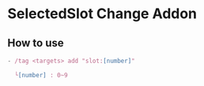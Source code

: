 # SelectedSlot Change Addon

## How to use
```js
- /tag <targets> add "slot:[number]"

  └[number] : 0~9
```
